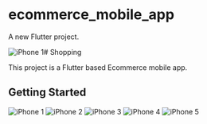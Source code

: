 # ecommerce_mobile_app

A new Flutter project.


![iPhone 1](https://github.com/Sabbir-Abdullah/Shopping/assets/105972343/78157064-ef4f-4d9f-aab0-342674666ca2)# Shopping


This project is a Flutter based Ecommerce mobile app.

## Getting Started

![iPhone 1](https://github.com/Sabbir-Abdullah/Shopping/assets/105972343/d0b4cca4-46ea-412e-9fcf-3b4a3fee455a)
![iPhone 2](https://github.com/Sabbir-Abdullah/Shopping/assets/105972343/355bb4a5-174c-4ffe-8186-3e79f3e5eb89)
![iPhone 3](https://github.com/Sabbir-Abdullah/Shopping/assets/105972343/eda2c866-0bb5-4fb9-8f18-13414d9709ac)
![iPhone 4](https://github.com/Sabbir-Abdullah/Shopping/assets/105972343/c05fcb71-c346-42c0-a0cd-9a92f2cbc4cc)
![iPhone 5](https://github.com/Sabbir-Abdullah/Shopping/assets/105972343/1e39a5b7-85c0-46ae-a054-63bb842d99b2)

